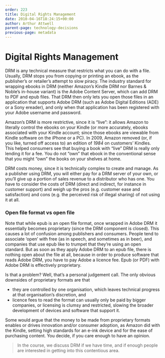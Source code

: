 ```yaml
---
order: 223
title: Digital Rights Management
date: 2010-04-16T18:24:15+00:00
author: Arthur Attwell
parent-page: technology-decisions
previous-page: metadata
---
```


# Digital Rights Management

DRM is any technical measure that restricts what you can do with a file. Usually, DRM stops you from copying or printing an ebook, as the publisher’s or retailer’s attempt to slow piracy. The industry standard for wrapping ebooks in DRM (neither Amazon&#8217;s Kindle DRM nor Barnes & Noble&#8217;s in-house variant) is the Adobe Content Server, which can add DRM to PDF and epub files. That DRM then only lets you open those files in an application that supports Adobe DRM (such as Adobe Digital Editions (ADE) or a Sony ereader), and only when that application has been registered with your Adobe username and password.

Amazon&#8217;s DRM is more restrictive, since it is &#8220;live&#8221;: it allows Amazon to literally control the ebooks on your Kindle (or more accurately, ebooks associated with your Kindle account; since those ebooks are viewable from Kindle software on the iPhone or a PC). In 2009, Amazon removed (or, if you like, turned off access to) an edition of _1984_ on customers&#8217; Kindles. This helped consumers see that buying a book with &#8220;live&#8221; DRM is really only lending it for a fee. You do not &#8220;own&#8221; that ebook in the conventional sense that you might &#8220;own&#8221; the books on your shelves at home.

DRM costs money, since it is technically complex to create and manage. As a publisher using DRM, you will either pay for a DRM server of your own, or you&#8217;ll give up a portion of sales revenue to a distributor who has one. You have to consider the costs of DRM (direct and indirect, for instance in customer support) and weigh up the pros (e.g. customer ease and satisfaction) and cons (e.g. the perceived risk of illegal sharing) of not using it at all.

### Open file format vs open file

Note that while epub is an open file format, once wrapped in Adobe DRM it essentially becomes proprietary (since the DRM component is closed). This causes a lot of confusion among publishers and consumers. People tend to associate ‘open’ with free (as in speech, and sometimes as in beer), and companies that use epub like to trumpet that they’re using an open standard. But as soon as they apply Adobe DRM to an epub file, there is nothing open about the file at all, because in order to produce software that reads Adobe DRM, you have to pay Adobe a licence fee. Epub (or PDF) with Adobe DRM is effectively proprietary.

Is that a problem? Well, that’s a personal judgement call. The only obvious downsides of proprietary formats are that

  * they are controlled by one organisation, which leaves technical progress at that organisation’s discretion, and
  * licence fees to read the format can usually only be paid by bigger companies, or licensing is clumsy and restricted, slowing the broader development of devices and software that support it.

Some would argue that the money to be made from proprietary formats enables or drives innovation and/or consumer adoption, as Amazon did with the Kindle, setting high standards for an e-ink device and for the ease of purchasing content. You decide, if you care enough to have an opinion.

> In the course, we discuss DRM if we have time, and if enough people are interested in getting into this contentious area.

<td width="321">
</td>

<td width="0" height="18">
</td>